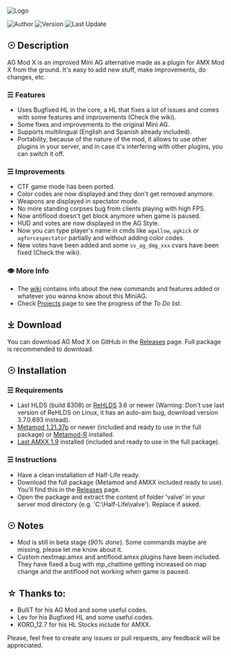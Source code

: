 ![Logo](https://imgur.com/EFxGF19.png)

![Author](https://img.shields.io/badge/Author-rtxa-blue "Author") ![Version](https://img.shields.io/badge/Version-Beta%202.3-blue "Version") ![Last Update](https://img.shields.io/badge/Last%20Update-02/06/2020-blue "Last Update") 

## ☉ Description

AG Mod X is an improved Mini AG alternative made as a plugin for AMX Mod X from the ground. It's easy to add new stuff, make improvements, do changes, etc.

### ☰ Features

- Uses Bugfixed HL in the core, a HL that fixes a lot of issues and comes with some features and improvements (Check the wiki).
- Some fixes and improvements to the original Mini AG.
- Supports multilingual (English and Spanish already included).
- Portability, because of the nature of the mod, it allows to use other plugins in your server, and in case it's interfering with other plugins, you can switch it off.

### ☰ Improvements

- CTF game mode has been ported.
- Color codes are now displayed and they don't get removed anymore.
- Weapons are displayed in spectator mode.
- No more standing corpses bug from clients playing with high FPS.
- Now antiflood doesn't get block anymore when game is paused.
- HUD and votes are now displayed in the AG Style.
- Now you can type player's name in cmds like `agallow`, `agkick` or `agforcespectator` partially and without adding color codes.
- New votes have been added and some `sv_ag_dmg_xxx` cvars have been fixed (Check the wiki).

### 👁 More Info

- The [wiki](https://github.com/rtxa/agmodx/wiki) contains info about the new commands and features added or whatever you wanna know about this MiniAG.
- Check [Projects](https://github.com/rtxa/agmodx/projects) page to see the progress of the *To Do* list.

## ⤓ Download

You can download AG Mod X on GitHub in the [Releases](https://github.com/rtxa/agmodx/releases) page. Full package is recommended to download.

## ☉ Installation

### ☰ Requirements

- Last HLDS (build 8308) or [ReHLDS](https://github.com/dreamstalker/rehlds/releases) 3.6 or newer (Warning: Don't use last version of ReHLDS on Linux, it has an auto-aim bug, download version 3.7.0.693 instead).
- [Metamod 1.21.37p](https://github.com/jkivilin/metamod-p/releases) or newer (included and ready to use in the full package) or [Metamod-R](https://github.com/theAsmodai/metamod-r) installed.
- [Last AMXX 1.9](https://www.amxmodx.org/downloads-new.php) installed (included and ready to use in the full package).

### ☰ Instructions

- Have a clean installation of Half-Life ready.
- Download the full package (Metamod and AMXX included ready to use). You'll find this in the [Releases](https://github.com/rtxa/agmodx/releases) page.
- Open the package and extract the content of folder 'valve' in your server mod directory (e.g. 'C:\Half-Life\valve'). Replace if asked.

## ☉ Notes

- Mod is still in beta stage (*90% done*). Some commands maybe are missing, please let me know about it.
- Custom nextmap.amxx and antiflood.amxx plugins have been included. They have fixed a bug with mp_chattime getting increased on map change and the antiflood not working when game is paused.

## ☆ Thanks to:

- BulliT for his AG Mod and some useful codes.
- Lev for his Bugfixed HL and some useful codes.
- KORD_12.7 for his HL Stocks include for AMXX.

Please, feel free to create any issues or pull requests, any feedback will be appreciated.
